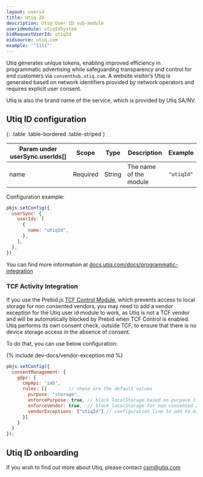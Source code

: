 ```yaml
---
layout: userid
title: Utiq ID
description: Utiq User ID sub-module
useridmodule: utiqIdSystem
bidRequestUserId: utiqId
eidsource: utiq.com
example: '"1111"'
---
```


Utiq generates unique tokens, enabling improved efficiency in programmatic advertising while safeguarding transparency and control for end customers via `consenthub.utiq.com`. A website visitor’s Utiq is generated based on network identifiers provided by network operators and requires explicit user consent.

Utiq is also the brand name of the service, which is provided by Utiq SA/NV.

## Utiq ID configuration

{: .table .table-bordered .table-striped }

| Param under userSync.userIds[] | Scope | Type | Description | Example |
| --- | --- | --- | --- | --- |
| name | Required | String | The name of the module | `"utiqId"` |

Configuration example:

```javascript
pbjs.setConfig({
  userSync: {
    userIds: [
      {
        name: "utiqId",
      },
    ],
  },
})
```

You can find more information at [docs.utiq.com/docs/programmatic-integration](https://docs.utiq.com/docs/programmatic-integration)

### TCF Activity Integration

If you use the Prebid.js [TCF Control Module](/dev-docs/modules/tcfControl.html), which prevents access to local storage for non consented vendors, you may need to add a vendor exception for the Utiq user id module to work, as Utiq is not a TCF vendor and will be automatically blocked by Prebid when TCF Control is enabled. Utiq performs its own consent check, outside TCF, to ensure that there is no device storage access in the absence of consent.

To do that, you can use below configuration:

{% include dev-docs/vendor-exception.md %}

```javascript
pbjs.setConfig({
  consentManagement: {
    gdpr: {
      cmpApi: 'iab',
      rules: [{        // these are the default values
        purpose: "storage",
        enforcePurpose: true, // block localStorage based on purpose 1 of TCF
        enforceVendor: true,  // block localStorage for non consented / non TCF vendors
        vendorExceptions: ["utiqId"] // configuration line to add to make utiq exception
      }]
    }
  }
});
```

## Utiq ID onboarding

If you wish to find out more about Utiq, please contact <csm@utiq.com>
